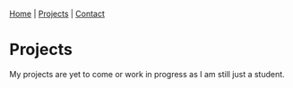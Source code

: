 [Home](index.md) | [Projects](projects.md) | [Contact](contact.md)
# Projects
My projects are yet to come or work in progress as I am still just a student.
